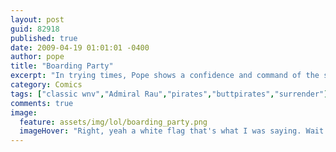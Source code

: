 ```yaml
---
layout: post
guid: 82918
published: true
date: 2009-04-19 01:01:01 -0400
author: pope
title: "Boarding Party"
excerpt: "In trying times, Pope shows a confidence and command of the situation by offering suggestions to save everyones' asses."
category: Comics
tags: ["classic wnv","Admiral Rau","pirates","buttpirates","surrender"]
comments: true 
image:
  feature: assets/img/lol/boarding_party.png
  imageHover: "Right, yeah a white flag that's what I was saying. Wait where are you putting th-OH GODDAMMIT POPE."
---
```


